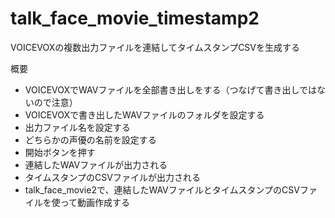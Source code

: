 # talk_face_movie_timestamp2
VOICEVOXの複数出力ファイルを連結してタイムスタンプCSVを生成する

概要
* VOICEVOXでWAVファイルを全部書き出しをする（つなげて書き出しではないので注意）
* VOICEVOXで書き出したWAVファイルのフォルダを設定する
* 出力ファイル名を設定する
* どちらかの声優の名前を設定する
* 開始ボタンを押す
* 連結したWAVファイルが出力される
* タイムスタンプのCSVファイルが出力される
* talk_face_movie2で、連結したWAVファイルとタイムスタンプのCSVファイルを使って動画作成する
